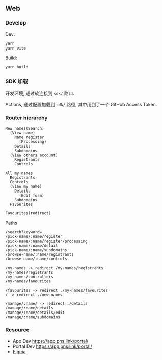 ## Web

### Develop

Dev:

```bash
yarn
yarn vite
```

Build:

```bash
yarn build
```

### SDK 加载

开发环境, 通过软连接到 `sdk/` 路口.

Actions, 通过配置加载到 `sdk/` 路径, 其中用到了一个 GitHub Access Token.

### Router hierarchy

```
New names(Search)
  (View name)
    Name register
      (Processing)
    Details
    Subdomains
  (View others account)
    Registrants
    Controls

All my names
  Registrants
  Controls
  (view my name)
    Details
      (Edit form)
    Subdomains
  Favourites

Favourites(redirect)
```

Paths

```
/search?keyword=_
/pick-name/:name/register
/pick-name/:name/register/processing
/pick-name/:name/detail
/pick-name/:name/subdomains
/browse-name/:name/registrants
/browse-name/:name/controls

/my-names -> redirect /my-names/registrants
/my-names/registrants
/my-names/controllers
/my-names/favourites

/favourites -> redirect ./my-names/favourites
/ -> redirect ./new-names

/manage/:name/ -> redirect ./details
/manage/:name/details
/manage/:name/details/edit
/manage/:name/subdomains
```

### Resource

- App Dev https://app.pns.link/portal/
- Portal Dev https://app.pns.link/portal/
- [Figma](https://www.figma.com/file/Ghc5wio7QParG5lzwwIj0d/Polkadot-Name-System?node-id=86%3A3823)
